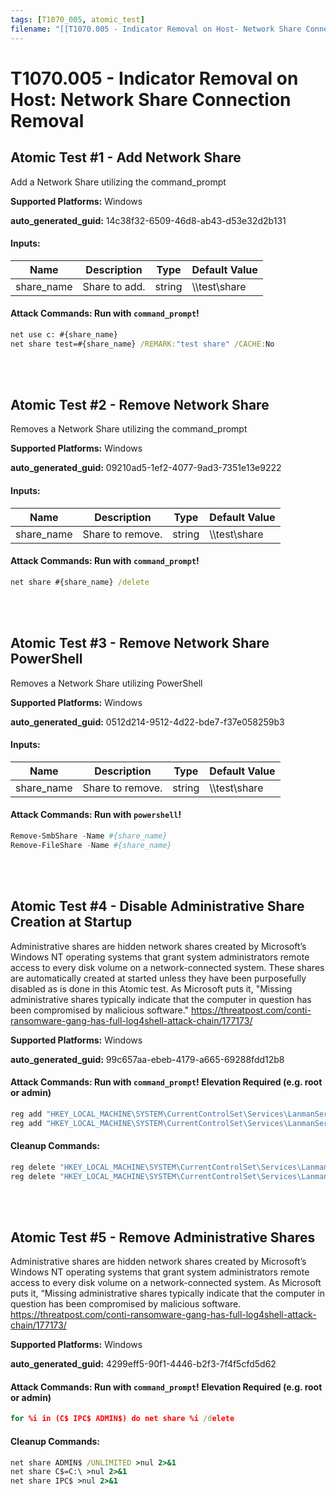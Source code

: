 ```yaml
---
tags: [T1070_005, atomic_test]
filename: "[[T1070.005 - Indicator Removal on Host- Network Share Connection Removal]]"
---
```

# T1070.005 - Indicator Removal on Host: Network Share Connection Removal

## Atomic Test #1 - Add Network Share
Add a Network Share utilizing the command_prompt

**Supported Platforms:** Windows


**auto_generated_guid:** 14c38f32-6509-46d8-ab43-d53e32d2b131





#### Inputs:
| Name | Description | Type | Default Value |
|------|-------------|------|---------------|
| share_name | Share to add. | string | &#92;&#92;test&#92;share|


#### Attack Commands: Run with `command_prompt`! 


```cmd
net use c: #{share_name}
net share test=#{share_name} /REMARK:"test share" /CACHE:No
```






<br/>
<br/>

## Atomic Test #2 - Remove Network Share
Removes a Network Share utilizing the command_prompt

**Supported Platforms:** Windows


**auto_generated_guid:** 09210ad5-1ef2-4077-9ad3-7351e13e9222





#### Inputs:
| Name | Description | Type | Default Value |
|------|-------------|------|---------------|
| share_name | Share to remove. | string | &#92;&#92;test&#92;share|


#### Attack Commands: Run with `command_prompt`! 


```cmd
net share #{share_name} /delete
```






<br/>
<br/>

## Atomic Test #3 - Remove Network Share PowerShell
Removes a Network Share utilizing PowerShell

**Supported Platforms:** Windows


**auto_generated_guid:** 0512d214-9512-4d22-bde7-f37e058259b3





#### Inputs:
| Name | Description | Type | Default Value |
|------|-------------|------|---------------|
| share_name | Share to remove. | string | &#92;&#92;test&#92;share|


#### Attack Commands: Run with `powershell`! 


```powershell
Remove-SmbShare -Name #{share_name}
Remove-FileShare -Name #{share_name}
```






<br/>
<br/>

## Atomic Test #4 - Disable Administrative Share Creation at Startup
Administrative shares are hidden network shares created by Microsoft’s Windows NT operating systems that grant system administrators 
remote access to every disk volume on a network-connected system. These shares are automatically created at started unless they have been
purposefully disabled as is done in this Atomic test. As Microsoft puts it, "Missing administrative shares typically 
indicate that the computer in question has been compromised by malicious software."
https://threatpost.com/conti-ransomware-gang-has-full-log4shell-attack-chain/177173/

**Supported Platforms:** Windows


**auto_generated_guid:** 99c657aa-ebeb-4179-a665-69288fdd12b8






#### Attack Commands: Run with `command_prompt`!  Elevation Required (e.g. root or admin) 


```cmd
reg add "HKEY_LOCAL_MACHINE\SYSTEM\CurrentControlSet\Services\LanmanServer\Parameters" /v AutoShareServer /t REG_DWORD /d 0 /f
reg add "HKEY_LOCAL_MACHINE\SYSTEM\CurrentControlSet\Services\LanmanServer\Parameters" /v AutoShareWks /t REG_DWORD /d 0 /f
```

#### Cleanup Commands:
```cmd
reg delete "HKEY_LOCAL_MACHINE\SYSTEM\CurrentControlSet\Services\LanmanServer\Parameters" /v AutoShareServer /f
reg delete "HKEY_LOCAL_MACHINE\SYSTEM\CurrentControlSet\Services\LanmanServer\Parameters" /v AutoShareWks /f
```





<br/>
<br/>

## Atomic Test #5 - Remove Administrative Shares
Administrative shares are hidden network shares created by Microsoft’s Windows NT operating systems that grant system administrators 
remote access to every disk volume on a network-connected system. As Microsoft puts it, “Missing administrative shares typically 
indicate that the computer in question has been compromised by malicious software.
https://threatpost.com/conti-ransomware-gang-has-full-log4shell-attack-chain/177173/

**Supported Platforms:** Windows


**auto_generated_guid:** 4299eff5-90f1-4446-b2f3-7f4f5cfd5d62






#### Attack Commands: Run with `command_prompt`!  Elevation Required (e.g. root or admin) 


```cmd
for %i in (C$ IPC$ ADMIN$) do net share %i /delete
```

#### Cleanup Commands:
```cmd
net share ADMIN$ /UNLIMITED >nul 2>&1
net share C$=C:\ >nul 2>&1
net share IPC$ >nul 2>&1
```





<br/>
